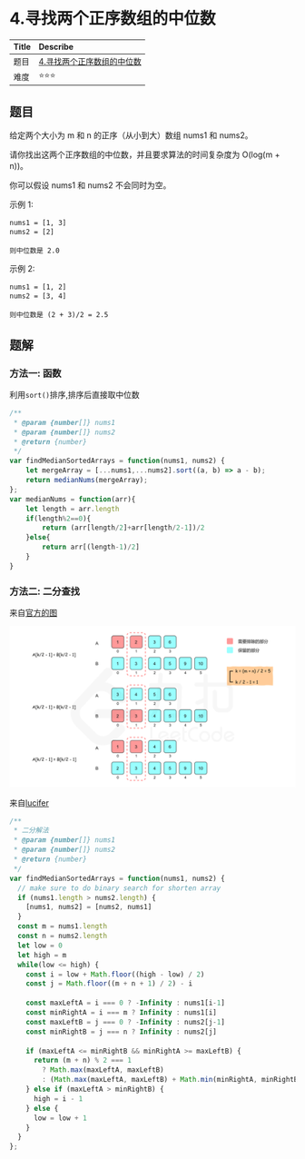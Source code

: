 # 4.寻找两个正序数组的中位数

| Title | Describe |
| :---- | :---- |
| 题目  | [4.寻找两个正序数组的中位数](https://leetcode-cn.com/problems/median-of-two-sorted-arrays/) |
| 难度  | ⭐⭐⭐  |

## 题目

给定两个大小为 m 和 n 的正序（从小到大）数组 nums1 和 nums2。

请你找出这两个正序数组的中位数，并且要求算法的时间复杂度为 O(log(m + n))。

你可以假设 nums1 和 nums2 不会同时为空。

示例 1:

```
nums1 = [1, 3]
nums2 = [2]

则中位数是 2.0
```

示例 2:

```
nums1 = [1, 2]
nums2 = [3, 4]

则中位数是 (2 + 3)/2 = 2.5
```

## 题解

### 方法一: 函数

利用`sort()`排序,排序后直接取中位数

```javascript
/**
 * @param {number[]} nums1
 * @param {number[]} nums2
 * @return {number}
 */
var findMedianSortedArrays = function(nums1, nums2) {
    let mergeArray = [...nums1,...nums2].sort((a, b) => a - b);
    return medianNums(mergeArray);
};
var medianNums = function(arr){
    let length = arr.length
    if(length%2==0){
        return (arr[length/2]+arr[length/2-1])/2
    }else{
        return arr[(length-1)/2]
    }
}
```

### 方法二: 二分查找

来自[官方的图](https://leetcode-cn.com/problems/median-of-two-sorted-arrays/solution/xun-zhao-liang-ge-you-xu-shu-zu-de-zhong-wei-s-114/)

![sort-005.png](../../images/sort-005.png)

来自[lucifer](https://leetcode-cn.com/problems/median-of-two-sorted-arrays/solution/er-fen-fa-duo-yu-yan-javajs4-xun-zhao-liang-ge-zhe/)

```javascript
/**
 * 二分解法
 * @param {number[]} nums1
 * @param {number[]} nums2
 * @return {number}
 */
var findMedianSortedArrays = function(nums1, nums2) {
  // make sure to do binary search for shorten array
  if (nums1.length > nums2.length) {
    [nums1, nums2] = [nums2, nums1]
  }
  const m = nums1.length
  const n = nums2.length
  let low = 0
  let high = m
  while(low <= high) {
    const i = low + Math.floor((high - low) / 2)
    const j = Math.floor((m + n + 1) / 2) - i

    const maxLeftA = i === 0 ? -Infinity : nums1[i-1]
    const minRightA = i === m ? Infinity : nums1[i]
    const maxLeftB = j === 0 ? -Infinity : nums2[j-1]
    const minRightB = j === n ? Infinity : nums2[j]

    if (maxLeftA <= minRightB && minRightA >= maxLeftB) {
      return (m + n) % 2 === 1
        ? Math.max(maxLeftA, maxLeftB)
        : (Math.max(maxLeftA, maxLeftB) + Math.min(minRightA, minRightB)) / 2
    } else if (maxLeftA > minRightB) {
      high = i - 1
    } else {
      low = low + 1
    }
  }
};
```
